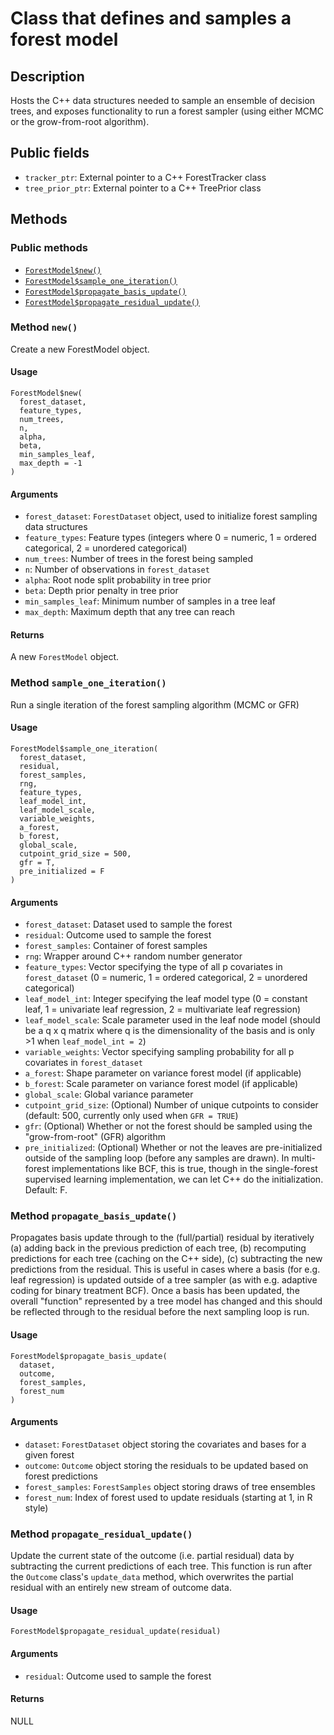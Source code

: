 # Class that defines and samples a forest model

## Description

Hosts the C++ data structures needed to sample an ensemble of decision
trees, and exposes functionality to run a forest sampler
(using either MCMC or the grow-from-root algorithm).

## Public fields

* `tracker_ptr`: External pointer to a C++ ForestTracker class
* `tree_prior_ptr`: External pointer to a C++ TreePrior class

## Methods

### Public methods

* [`ForestModel$new()`](#method-ForestModel-new)
* [`ForestModel$sample_one_iteration()`](#method-ForestModel-sample_one_iteration)
* [`ForestModel$propagate_basis_update()`](#method-ForestModel-propagate_basis_update)
* [`ForestModel$propagate_residual_update()`](#method-ForestModel-propagate_residual_update)

### Method `new()`

Create a new ForestModel object.

#### Usage

```
ForestModel$new(
  forest_dataset,
  feature_types,
  num_trees,
  n,
  alpha,
  beta,
  min_samples_leaf,
  max_depth = -1
)
```

#### Arguments

* `forest_dataset`: `ForestDataset` object, used to initialize forest sampling data structures
* `feature_types`: Feature types (integers where 0 = numeric, 1 = ordered categorical, 2 = unordered categorical)
* `num_trees`: Number of trees in the forest being sampled
* `n`: Number of observations in `forest_dataset`
* `alpha`: Root node split probability in tree prior
* `beta`: Depth prior penalty in tree prior
* `min_samples_leaf`: Minimum number of samples in a tree leaf
* `max_depth`: Maximum depth that any tree can reach

#### Returns

A new `ForestModel` object.

### Method `sample_one_iteration()`

Run a single iteration of the forest sampling algorithm (MCMC or GFR)

#### Usage

```
ForestModel$sample_one_iteration(
  forest_dataset,
  residual,
  forest_samples,
  rng,
  feature_types,
  leaf_model_int,
  leaf_model_scale,
  variable_weights,
  a_forest,
  b_forest,
  global_scale,
  cutpoint_grid_size = 500,
  gfr = T,
  pre_initialized = F
)
```

#### Arguments

* `forest_dataset`: Dataset used to sample the forest
* `residual`: Outcome used to sample the forest
* `forest_samples`: Container of forest samples
* `rng`: Wrapper around C++ random number generator
* `feature_types`: Vector specifying the type of all p covariates in `forest_dataset` (0 = numeric, 1 = ordered categorical, 2 = unordered categorical)
* `leaf_model_int`: Integer specifying the leaf model type (0 = constant leaf, 1 = univariate leaf regression, 2 = multivariate leaf regression)
* `leaf_model_scale`: Scale parameter used in the leaf node model (should be a q x q matrix where q is the dimensionality of the basis and is only >1 when `leaf_model_int = 2`)
* `variable_weights`: Vector specifying sampling probability for all p covariates in `forest_dataset`
* `a_forest`: Shape parameter on variance forest model (if applicable)
* `b_forest`: Scale parameter on variance forest model (if applicable)
* `global_scale`: Global variance parameter
* `cutpoint_grid_size`: (Optional) Number of unique cutpoints to consider (default: 500, currently only used when `GFR = TRUE`)
* `gfr`: (Optional) Whether or not the forest should be sampled using the "grow-from-root" (GFR) algorithm
* `pre_initialized`: (Optional) Whether or not the leaves are pre-initialized outside of the sampling loop (before any samples are drawn). In multi-forest implementations like BCF, this is true, though in the single-forest supervised learning implementation, we can let C++ do the initialization. Default: F.

### Method `propagate_basis_update()`

Propagates basis update through to the (full/partial) residual by iteratively
(a) adding back in the previous prediction of each tree, (b) recomputing predictions
for each tree (caching on the C++ side), (c) subtracting the new predictions from the residual.
This is useful in cases where a basis (for e.g. leaf regression) is updated outside
of a tree sampler (as with e.g. adaptive coding for binary treatment BCF).
Once a basis has been updated, the overall "function" represented by a tree model has
changed and this should be reflected through to the residual before the next sampling loop is run.

#### Usage

```
ForestModel$propagate_basis_update(
  dataset,
  outcome,
  forest_samples,
  forest_num
)
```

#### Arguments

* `dataset`: `ForestDataset` object storing the covariates and bases for a given forest
* `outcome`: `Outcome` object storing the residuals to be updated based on forest predictions
* `forest_samples`: `ForestSamples` object storing draws of tree ensembles
* `forest_num`: Index of forest used to update residuals (starting at 1, in R style)

### Method `propagate_residual_update()`

Update the current state of the outcome (i.e. partial residual) data by subtracting the current predictions of each tree.
This function is run after the `Outcome` class's `update_data` method, which overwrites the partial residual with an entirely new stream of outcome data.

#### Usage

```
ForestModel$propagate_residual_update(residual)
```

#### Arguments

* `residual`: Outcome used to sample the forest

#### Returns

NULL

